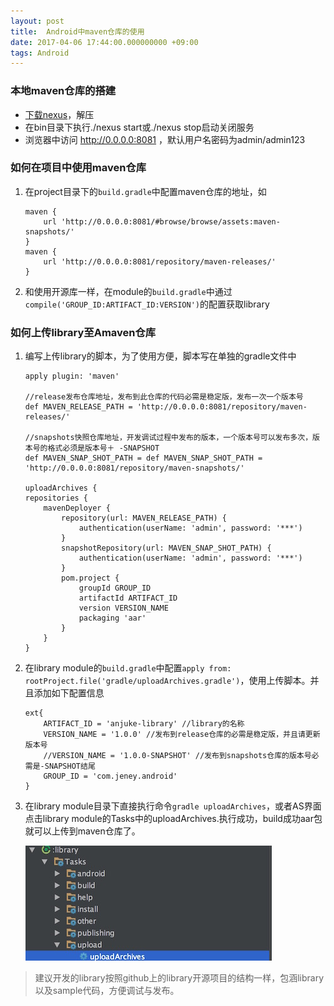 ```yaml
---
layout: post
title:  Android中maven仓库的使用
date: 2017-04-06 17:44:00.000000000 +09:00
tags: Android
---
```


### 本地maven仓库的搭建
* [下载nexus](http://www.sonatype.org/nexus/)，解压
* 在bin目录下执行./nexus start或./nexus stop启动关闭服务
* 浏览器中访问 http://0.0.0.0:8081  ，默认用户名密码为admin/admin123

### 如何在项目中使用maven仓库
1. 在project目录下的`build.gradle`中配置maven仓库的地址，如

	```
	maven {
        url 'http://0.0.0.0:8081/#browse/browse/assets:maven-snapshots/'
    }
    maven {
        url 'http://0.0.0.0:8081/repository/maven-releases/'
    }
	```

2. 和使用开源库一样，在module的`build.gradle`中通过`compile('GROUP_ID:ARTIFACT_ID:VERSION')`的配置获取library

### 如何上传library至Amaven仓库
1. 编写上传library的脚本，为了使用方便，脚本写在单独的gradle文件中
	
	```
	apply plugin: 'maven'
	
	//release发布仓库地址，发布到此仓库的代码必需是稳定版，发布一次一个版本号
	def MAVEN_RELEASE_PATH = 'http://0.0.0.0:8081/repository/maven-releases/'
	
	//snapshots快照仓库地址，开发调试过程中发布的版本，一个版本号可以发布多次，版本号的格式必须是版本号＋ -SNAPSHOT
	def MAVEN_SNAP_SHOT_PATH = def MAVEN_SNAP_SHOT_PATH = 'http://0.0.0.0:8081/repository/maven-snapshots/'

	uploadArchives {
    repositories {
        mavenDeployer {
            repository(url: MAVEN_RELEASE_PATH) {
                authentication(userName: 'admin', password: '***')
            }
            snapshotRepository(url: MAVEN_SNAP_SHOT_PATH) {
                authentication(userName: 'admin', password: '***')
            }
            pom.project {
                groupId GROUP_ID
                artifactId ARTIFACT_ID
                version VERSION_NAME
                packaging 'aar'
            }	
    	}
	}
	```
	
2. 在library module的`build.gradle`中配置`apply from: rootProject.file('gradle/uploadArchives.gradle')`，使用上传脚本。并且添加如下配置信息

	```
	ext{
    	ARTIFACT_ID = 'anjuke-library' //library的名称
    	VERSION_NAME = '1.0.0' //发布到release仓库的必需是稳定版，并且请更新版本号
    	//VERSION_NAME = '1.0.0-SNAPSHOT' //发布到snapshots仓库的版本号必需是-SNAPSHOT结尾    
    	GROUP_ID = 'com.jeney.android'
	}
	```
3. 在library module目录下直接执行命令`gradle uploadArchives`，或者AS界面点击library module的Tasks中的uploadArchives.执行成功，build成功aar包就可以上传到maven仓库了。

	![image](../assets/images/uploadArchives.png)
	
> 	建议开发的library按照github上的library开源项目的结构一样，包涵library以及sample代码，方便调试与发布。